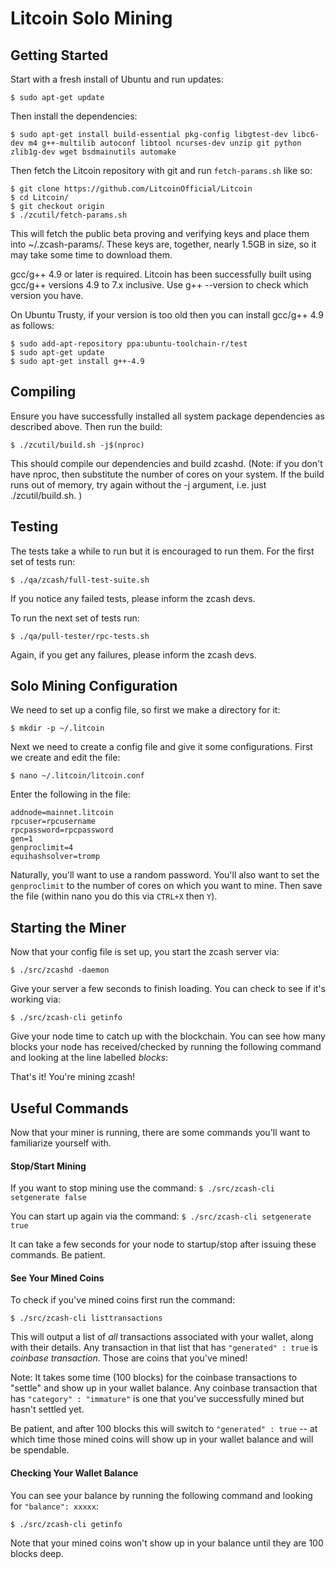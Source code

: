 # Litcoin Solo Mining

## Getting Started

Start with a fresh install of Ubuntu and run updates:

`$ sudo apt-get update`

Then install the dependencies:

```
$ sudo apt-get install build-essential pkg-config libgtest-dev libc6-dev m4 g++-multilib autoconf libtool ncurses-dev unzip git python zlib1g-dev wget bsdmainutils automake
```

Then fetch the Litcoin repository with git and run `fetch-params.sh` like so:

```
$ git clone https://github.com/LitcoinOfficial/Litcoin
$ cd Litcoin/
$ git checkout origin
$ ./zcutil/fetch-params.sh
```

This will fetch the public beta proving and verifying keys and place them into ~/.zcash-params/. These keys are, together, nearly 1.5GB in size, so it may take some time to download them.

gcc/g++ 4.9 or later is required. Litcoin has been successfully built using gcc/g++ versions 4.9 to 7.x inclusive. Use g++ --version to check which version you have.

On Ubuntu Trusty, if your version is too old then you can install gcc/g++ 4.9 as follows:

```
$ sudo add-apt-repository ppa:ubuntu-toolchain-r/test
$ sudo apt-get update
$ sudo apt-get install g++-4.9
```

## Compiling

Ensure you have successfully installed all system package dependencies as described above. Then run the build:

`$ ./zcutil/build.sh -j$(nproc)`

This should compile our dependencies and build zcashd. (Note: if you don't have nproc, then substitute the number of cores on your system. If the build runs out of memory, try again without the -j argument, i.e. just ./zcutil/build.sh. )

## Testing

The tests take a while to run but it is encouraged to run them. For the first set of tests run:

`$ ./qa/zcash/full-test-suite.sh`

If you notice any failed tests, please inform the zcash devs.

To run the next set of tests run:

`$ ./qa/pull-tester/rpc-tests.sh`

Again, if you get any failures, please inform the zcash devs.

## Solo Mining Configuration

We need to set up a config file, so first we make a directory for it:

`$ mkdir -p ~/.litcoin`

Next we need to create a config file and give it some configurations. First we create and edit the file:

`$ nano ~/.litcoin/litcoin.conf`

Enter the following in the file:

```
addnode=mainnet.litcoin
rpcuser=rpcusername
rpcpassword=rpcpassword
gen=1
genproclimit=4
equihashsolver=tromp
```
Naturally, you'll want to use a random password. You'll also want to set the `genproclimit` to the number of cores on which you want to mine.
Then save the file (within nano you do this via `CTRL+X` then `Y`).

## Starting the Miner

Now that your config file is set up, you start the zcash server via:

`$ ./src/zcashd -daemon`

Give your server a few seconds to finish loading. You can check to see if it's working via:

`$ ./src/zcash-cli getinfo`

Give your node time to catch up with the blockchain. You can see how many blocks your node has received/checked by running the following command and looking at the line labelled *blocks*:

That's it! You're mining zcash!

## Useful Commands

Now that your miner is running, there are some commands you'll want to familiarize yourself with.

#### Stop/Start Mining

If you want to stop mining use the command:
`$ ./src/zcash-cli setgenerate false`

You can start up again via the command:
`$ ./src/zcash-cli setgenerate true`

It can take a few seconds for your node to startup/stop after issuing these commands. Be patient.

#### See Your Mined Coins

To check if you've mined coins first run the command:

`$ ./src/zcash-cli listtransactions`

This will output a list of *all* transactions associated with your wallet, along with their details. Any transaction in that list that has `"generated" : true` is *coinbase transaction*. Those are coins that you've mined!

Note: It takes some time (100 blocks) for the coinbase transactions to "settle" and show up in your wallet balance. Any coinbase transaction that has `"category" : "immature"` is one that you've successfully mined but hasn't settled yet. 

Be patient, and after 100 blocks this will switch to `"generated" : true` -- at which time those mined coins will show up in your wallet balance and will be spendable.

#### Checking Your Wallet Balance

You can see your balance by running the following command and looking for `"balance": xxxxx`:

`$ ./src/zcash-cli getinfo`

Note that your mined coins won't show up in your balance until they are 100 blocks deep.


